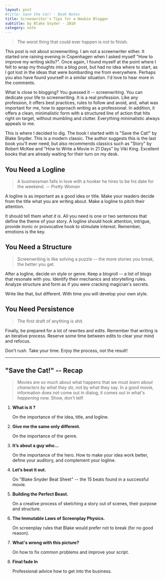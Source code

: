 ```yaml
---
layout: post
#title: Save the Cat! · Book Notes
title: Screenwriter's Tips for a Newbie Blogger
subtitle: by Blake Snyder · 2010
category: note
---
```


> The worst thing that could ever happen is not to finish.

This post is not about screenwriting. I am not a screenwriter either. It started one raining evening
in Copenhagen when I asked myself "How to improve my writing skills?". Once again, I found myself at
the point where I felt to wrap my thoughts into a blog post, but had no idea where to start, as I
got lost in the ideas that were bombarding me from everywhere. Perhaps you also have found yourself
in a similar situation. I'd love to hear more in the comments.

What is close to blogging? You guessed it -- screenwriting. You can dedicate your life to
screenwriting. It is a real profession. Like any profession, it offers best practices, rules to
follow and avoid, and, what was important for me, how to approach writing as a professional. In
addition, it offers a clean, minimalistic form with a structured line of action that hits right on
target, without mumbling and clutter. Everything minimalistic always appeals to me.

This is where I decided to dig. The book I started with is "Save the Cat!" by Blake Snyder. This is
a modern classic. The author suggests this is the last book you'll ever need, but also recommends
classics such as "Story" by Robert McKee and "How to Write a Movie in 21 Days" by Viki King.
Excellent books that are already waiting for their turn on my desk.

## You Need a Logline

> A businessman falls in love with a hooker he hires to be his date for the weekend. -- _Pretty Woman_

A logline is as important as a good idea or title. Make your readers decide from the title what
you are writing about. Make a logline to pitch their attention.

It should tell them _what it is_. All you need is one or two sentences that define the theme of your
story. A logline should hook attention, intrigue, provide ironic or provocative hook to stimulate
interest. Remember, emotions is the key.

## You Need a Structure

> Screenwriting is like solving a puzzle -- the more stories you break, the better you get.

After a logline, decide on style or genre. Keep a blogroll -- a list of blogs that resonate with
you. Identify their mechanics and storytelling rules. Analyze structure and form as if you were
cracking magician's secrets.

Write like that, but different. With time you will develop your own style.

## You Need Persistence

> The first draft of anything is shit.

Finally, be prepared for a lot of rewrites and edits. Remember that writing is an iterative process.
Reserve some time between edits to clear your mind and refocus.

Don't rush. Take your time. Enjoy the process, not the result!

---

## "Save the Cat!" -- Recap

> Movies are so much about what happens that we must _learn about characters by what they do_, not by
> what they say. In a good movie, information does not come out in dialog, it comes out in what's
> _happening_ now. Show, don't tell!

1. **What is it ?**

   On the importance of the idea, title, and logline.

2. **Give me the same only different.**

   On the importance of the genre.

3. **It’s about a guy who…**

   On the importance of the hero. How to make your idea work better, define your auditory, and
   complement your logline.

4. **Let’s beat it out.**

   On "Blake Snyder Beat Sheet" -- the 15 beats found in a successful movie.

5. **Building the Perfect Beast.**

   On a creative process of sketching a story out of scenes, their purpose and structure.

6. **The Immutable Laws of Screenplay Physics.**

   On screenplay rules that Blake would prefer not to break (for no good reason).

7. **What's wrong with this picture?**

   On how to fix common problems and improve your script.

8. **Final fade In**

   Professional advice how to get into the business.
